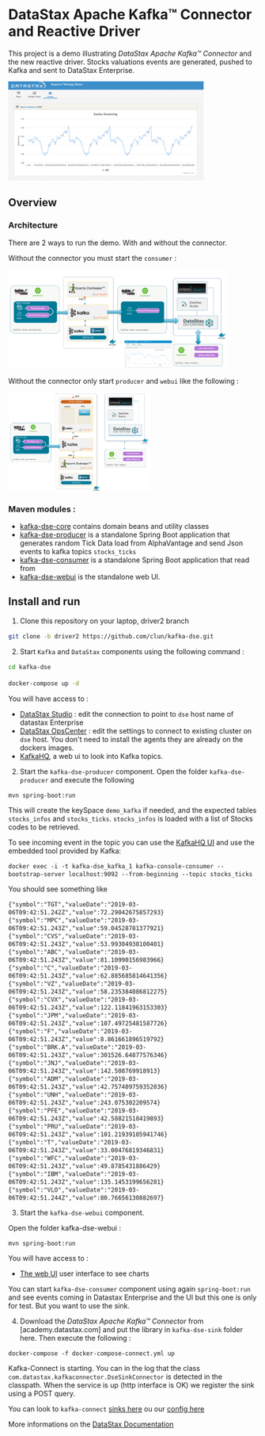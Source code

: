 
# DataStax Apache Kafka™ Connector and Reactive Driver

This project is a demo illustrating *DataStax Apache Kafka™ Connector* and the new reactive driver. Stocks valuations events are generated, pushed to Kafka and sent to DataStax Enterprise.

<img src="./pics/kafkadse-3.png" height="200" />


## Overview 

### Architecture

There are 2 ways to run the demo. With and without the connector.

Without the connector you must start the `consumer` :

<img src="./pics/kafkadse-1.png" height="200" />

Without the connector only start `producer` and `webui` like the following :

<img src="./pics/kafkadse-2.png" height="200" />

### Maven modules :

- [kafka-dse-core](kafka-dse-core) contains domain beans and utility classes
- [kafka-dse-producer](kafka-dse-producer) is a standalone Spring Boot application that generates random Tick Data load from AlphaVantage and send Json events to kafka topics `stocks_ticks` 
- [kafka-dse-consumer](kafka-dse-consumer) is a standalone Spring Boot application that read from 
- [kafka-dse-webui](kafka-dse-webui) is the standalone web UI.


## Install and run

1. Clone this repository on your laptop, driver2 branch

```bash
git clone -b driver2 https://github.com/clun/kafka-dse.git
```

2. Start `Kafka` and `DataStax` components using the following command :
 
```bash
cd kafka-dse

docker-compose up -d
```
 You will have access to :
 - [DataStax Studio](http://localhost:9091) : edit the connection to point to `dse` host name of datastax Enterprise
 - [DataStax OpsCenter](http://localhost:8888) : edit the settings to connect to existing cluster on `dse` host. You don't need to install the agents they are already on the dockers images.
 - [KafkaHQ](http://localhost:8080/docker-kafka-server/topic), a web ui to look into Kafka topics.

2. Start the `kafka-dse-producer` component. Open the folder `kafka-dse-producer` and execute the following

```
mvn spring-boot:run 
```

This will create the keySpace `demo_kafka` if needed, and the expected tables `stocks_infos` and `stocks_ticks`. `stocks_infos` is loaded with a list of Stocks codes to be retrieved.

To see incoming event in the topic you can use the [KafkaHQ UI](http://localhost:8080/docker-kafka-server/topic) and use the embedded tool provided by Kafka:

```
docker exec -i -t kafka-dse_kafka_1 kafka-console-consumer --bootstrap-server localhost:9092 --from-beginning --topic stocks_ticks
```

You should see something like

```
{"symbol":"TGT","valueDate":"2019-03-06T09:42:51.242Z","value":72.29042675857293}
{"symbol":"MPC","valueDate":"2019-03-06T09:42:51.243Z","value":59.04528781377921}
{"symbol":"CVS","valueDate":"2019-03-06T09:42:51.243Z","value":53.99304938100401}
{"symbol":"ABC","valueDate":"2019-03-06T09:42:51.243Z","value":81.10990156983966}
{"symbol":"C","valueDate":"2019-03-06T09:42:51.243Z","value":62.885685814641356}
{"symbol":"VZ","valueDate":"2019-03-06T09:42:51.243Z","value":58.235384086812275}
{"symbol":"CVX","valueDate":"2019-03-06T09:42:51.243Z","value":122.11841963153303}
{"symbol":"JPM","valueDate":"2019-03-06T09:42:51.243Z","value":107.49725481587726}
{"symbol":"F","valueDate":"2019-03-06T09:42:51.243Z","value":8.861661896519792}
{"symbol":"BRK.A","valueDate":"2019-03-06T09:42:51.243Z","value":301526.64877576346}
{"symbol":"JNJ","valueDate":"2019-03-06T09:42:51.243Z","value":142.508769918913}
{"symbol":"ADM","valueDate":"2019-03-06T09:42:51.243Z","value":42.757409759352036}
{"symbol":"UNH","valueDate":"2019-03-06T09:42:51.243Z","value":243.075302209574}
{"symbol":"PFE","valueDate":"2019-03-06T09:42:51.243Z","value":42.58821518419893}
{"symbol":"PRU","valueDate":"2019-03-06T09:42:51.243Z","value":101.21939105941746}
{"symbol":"T","valueDate":"2019-03-06T09:42:51.243Z","value":33.00476819346831}
{"symbol":"WFC","valueDate":"2019-03-06T09:42:51.243Z","value":49.8785431886429}
{"symbol":"IBM","valueDate":"2019-03-06T09:42:51.243Z","value":135.1453199656281}
{"symbol":"VLO","valueDate":"2019-03-06T09:42:51.244Z","value":80.76656130882697}
```

3. Start the `kafka-dse-webui` component. 

Open the folder kafka-dse-webui :

```
mvn spring-boot:run 
```

You will have access to :
- [The web UI](http://localhost:8082) user interface to see charts


You can start `kafka-dse-consumer` component using again `spring-boot:run` and see events coming in Datastax Enterprise and the UI but this one is only for test. But you want to use the sink.

4. Download the *DataStax Apache Kafka™ Connector* from [academy.datastax.com] and put the library in `kafka-dse-sink` folder here. Then execute the following :

```
docker-compose -f docker-compose-connect.yml up
```

Kafka-Connect is starting. You can in the log that the class `com.datastax.kafkaconnector.DseSinkConnector` is detected in the classpath. When the service is up (http interface is OK) we register the sink using a POST query.

You can look to `kafka-connect` [sinks here](http://localhost:18083/connectors/) ou our [config here](http://localhost:18083/connectors/dse_stock_ticks)

More informations on the [DataStax Documentation](https://docs.datastax.com/en/kafka/doc/index.html)


